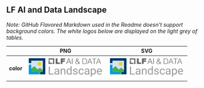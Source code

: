 ## LF AI and Data Landscape

*Note: GitHub Flavored Markdown used in the Readme doesn't support background colors. The white logos below are displayed on the light grey of tables.*

<table class="logos-table">
	<thead>
		<tr>
			<th></th>
			<th>PNG</th>
			<th>SVG</th>
		</tr>
	</thead>	
    <tbody>
		<tr>
			<th>color</th>
			<td><a href="horizontal/color/lfaidata-landscape-horizontal-color.png" download><img src="horizontal/color/lfaidata-landscape-horizontal-color.png" width="200"></a></td>
			<td><a href="horizontal/color/lfaidata-landscape-horizontal-color.svg" download><img src="horizontal/color/lfaidata-landscape-horizontal-color.svg" width="200"></a></td>
		</tr>
	</tbody>	
</table>

